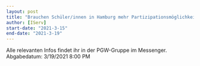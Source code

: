 ```yaml
---
layout: post
title: "Brauchen Schüler/innen in Hamburg mehr Partizipationsmöglichkeiten?"
author: [IServ]
start-date: "2021-3-15"
end-date: "2021-3-19"
---
```

Alle relevanten Infos findet ihr in der PGW-Gruppe im Messenger.
Abgabedatum: 3/19/2021 8:00 PM